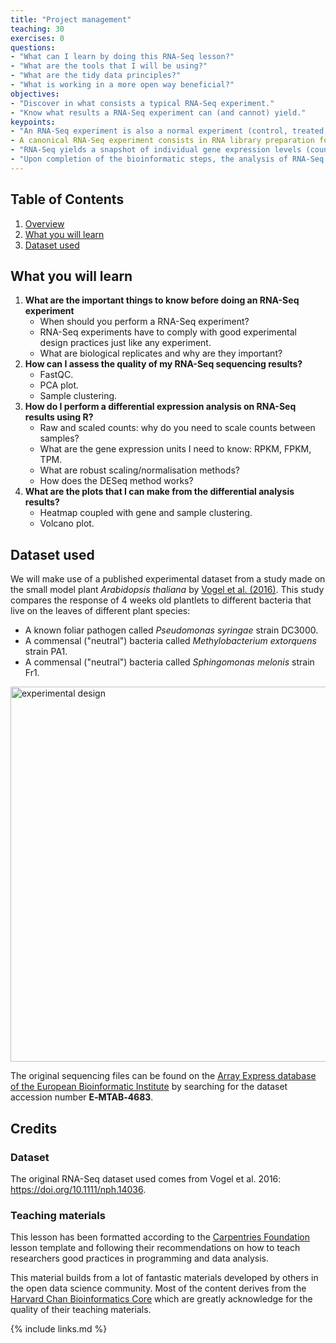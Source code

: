 ```yaml
---
title: "Project management"
teaching: 30
exercises: 0
questions:
- "What can I learn by doing this RNA-Seq lesson?"
- "What are the tools that I will be using?"
- "What are the tidy data principles?"
- "What is working in a more open way beneficial?"
objectives:
- "Discover in what consists a typical RNA-Seq experiment."
- "Know what results a RNA-Seq experiment can (and cannot) yield."
keypoints:
- "An RNA-Seq experiment is also a normal experiment (control, treated, replication, etc.)."
- A canonical RNA-Seq experiment consists in RNA library preparation followed by bioinformatic analyses."
- "RNA-Seq yields a snapshot of individual gene expression levels (count table)."
- "Upon completion of the bioinformatic steps, the analysis of RNA-Seq results can be done using the DESeq2 R package."
---
```


## Table of Contents
1. [Overview](#overview)
2. [What you will learn](#what-you-will-learn)
3. [Dataset used](#dataset-used)


## What you will learn

1. **What are the important things to know before doing an RNA-Seq experiment** 
    - When should you perform a RNA-Seq experiment?  
    - RNA-Seq experiments have to comply with good experimental design practices just like any experiment.
    - What are biological replicates and why are they important?
2. **How can I assess the quality of my RNA-Seq sequencing results?**
    - FastQC.
    - PCA plot.
    - Sample clustering.
3. **How do I perform a differential expression analysis on RNA-Seq results using R?**
    - Raw and scaled counts: why do you need to scale counts between samples?
    - What are the gene expression units I need to know: RPKM, FPKM, TPM.
    - What are robust scaling/normalisation methods?
    - How does the DESeq method works?
4. **What are the plots that I can make from the differential analysis results?**
    - Heatmap coupled with gene and sample clustering.
    - Volcano plot.

## Dataset used 

We will make use of a published experimental dataset from a study made on the small model plant _Arabidopsis thaliana_ by [Vogel et al. (2016)](https://doi.org/10.1111/nph.14036). This study compares the response of 4 weeks old plantlets to different bacteria that live on the leaves of different plant species:
- A known foliar pathogen called _Pseudomonas syringae_ strain DC3000. 
- A commensal ("neutral") bacteria called _Methylobacterium extorquens_ strain PA1.
- A commensal ("neutral") bacteria called _Sphingomonas melonis_ strain Fr1. 

<img src="../img/experimental_design.png" width="600px" alt="experimental design" >


The original sequencing files can be found on the [Array Express database of the European Bioinformatic Institute](https://www.ebi.ac.uk/arrayexpress) by searching for the dataset accession number __E‐MTAB‐4683__.

## Credits

### Dataset
The original RNA-Seq dataset used comes from Vogel et al. 2016:  https://doi.org/10.1111/nph.14036.  

### Teaching materials
This lesson has been formatted according to the [Carpentries Foundation](https://carpentries.org/) lesson template and following their recommendations on how to teach researchers good practices in programming and data analysis.   

This material builds from a lot of fantastic materials developed by others in the open data science community. Most of the content derives from the [Harvard Chan Bioinformatics Core](https://github.com/hbctraining) which are greatly acknowledge for the quality of their teaching materials.

{% include links.md %}
